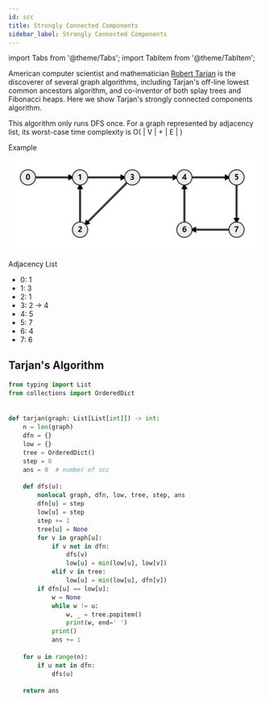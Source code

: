 ```yaml
---
id: scc
title: Strongly Connected Components
sidebar_label: Strongly Connected Components
---
```


import Tabs from '@theme/Tabs';
import TabItem from '@theme/TabItem';


American computer scientist and mathematician [Robert Tarjan](https://en.wikipedia.org/wiki/Robert_Tarjan) is the discoverer of several graph algorithms, including Tarjan's off-line lowest common ancestors algorithm, and co-inventor of both splay trees and Fibonacci heaps. Here we show Tarjan's strongly connected components algorithm.

This algorithm only runs DFS once. For a graph represented by adjacency list, its worst-case time complexity is O( | V | + | E | )

Example

![Graph](../../../static/img/algorithms/graph/digraph.png)

Adjacency List

- 0: 1
- 1: 3
- 2: 1
- 3: 2 -> 4
- 4: 5
- 5: 7
- 6: 4
- 7: 6

## Tarjan's Algorithm

```py
from typing import List
from collections import OrderedDict


def tarjan(graph: List[List[int]]) -> int:
    n = len(graph)
    dfn = {}
    low = {}
    tree = OrderedDict()
    step = 0
    ans = 0  # number of scc

    def dfs(u):
        nonlocal graph, dfn, low, tree, step, ans
        dfn[u] = step
        low[u] = step
        step += 1
        tree[u] = None
        for v in graph[u]:
            if v not in dfn:
                dfs(v)
                low[u] = min(low[u], low[v])
            elif v in tree:
                low[u] = min(low[u], dfn[v])
        if dfn[u] == low[u]:
            w = None
            while w != u:
                w, _ = tree.popitem()
                print(w, end=' ')
            print()
            ans += 1

    for u in range(n):
        if u not in dfn:
            dfs(u)

    return ans
```
